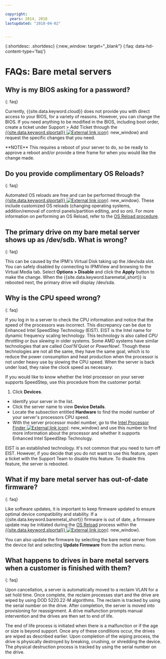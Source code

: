 ```yaml
---

copyright:
  years: 2014, 2018
lastupdated: "2018-04-02"


---
```


{:shortdesc: .shortdesc}
{:new_window: target="_blank"}
{:faq: data-hd-content-type='faq'}

# FAQs: Bare metal servers

## Why is my BIOS asking for a password?
{: faq}

Currently, {{site.data.keyword.cloud}} does not provide you with direct access to your BIOS, for a variety of reasons. However, you can change the BIOS. If you need anything to be modified in the BIOS, including boot order, create a ticket under Support > Add Ticket through the [{{site.data.keyword.slportal}} ![External link icon](../icons/launch-glyph.svg "External link icon")](https://control.softlayer.com/){: new_window} and request the specific changes that you need.

\*\*NOTE\*\* This requires a reboot of your server to do, so be ready to approve a reboot and/or provide a time frame for when you would like the change made.

## Do you provide complimentary OS Reloads?
{: faq}

Automated OS reloads are free and can be performed through the [{{site.data.keyword.slportal}} ![External link icon](../icons/launch-glyph.svg "External link icon")](https://control.softlayer.com/){: new_window}. These include customized OS reloads (changing operating systems, addition/removal of control panels/partition editing, and so on).  For more information on performing an OS Reload, refer to the [OS Reload procedure](/docs/vsi/vsi_perform_os_reload.html).


## The primary drive on my bare metal server shows up as /dev/sdb. What is wrong?
{: faq}

This can be caused by the IPMI's Virtual Disk taking up the /dev/sda slot. You can safely disabled by connecting to IPMIView and browsing to the Virtual Media tab. Select **Options > Disable** and click the **Apply** button to make the change. When the {{site.data.keyword.baremetal_short}} is rebooted next, the primary drive will display /dev/sda.


## Why is the CPU speed wrong?
{: faq}

If you log in to a server to check the CPU information and notice that the speed of the processors was incorrect. This discrepancy can be due to Enhanced Intel SpeedStep Technology (EIST). EIST is the Intel name for dynamic frequency scaling technology.  This technology is also called *CPU throttling* or *bus slewing* in older systems.  Some AMD systems have  similar technologies that are called *Cool'N'Quiet* or *PowerNow!*.  Though these technologies are not all the same, they have the same goal, which is to reduce the power consumption and heat production when the processor is not under heavy use by slowing the CPU speed.  When the server is back under load, they raise the clock speed as necessary.

If you would like to know whether the Intel processor on your server supports SpeedStep, use this procedure from the customer portal:
1. Click **Devices**.
* Identify your server in the list.
* Click the server name to view **Device Details**.
* Locate the subsection entitled **Hardware** to find the model number of your server's processors CPU speed.
* With the server processor model number, go to the [Intel Processor Finder ![External link icon](../icons/launch-glyph.svg "External link icon")](http://processorfinder.intel.com/){: new_window} and use this number to find more information about the processor and whether it supports Enhanced Intel SpeedStep Technology.

EIST is an established technology. It's not common that you need to turn off EIST. However, if you decide that you do not want to use this feature, open a ticket with the Support Team to disable this feature.  To disable this feature, the server is rebooted.


## What if my bare metal server has out-of-date firmware?
{: faq}

Like software updates, it is important to keep firmware updated to ensure optimal device compatibility and stability. If a {{site.data.keyword.baremetal_short}} firmware is out of date, a firmware update may be initiated during the [OS Reload](/docs/infrastructure/software/vsi_reload_os.html) process within the [{{site.data.keyword.slportal}} ![External link icon](../icons/launch-glyph.svg "External link icon")](https://control.softlayer.com/){: new_window}.

You can also update the firmware by selecting the bare metal server from the device list and selecting **Update Firmware** from the action menu.

## What happens to drives in bare metal servers when a customer is finished with them?
{: faq}

Upon cancellation, a server is automatically moved to a reclaim VLAN for a set hold time. Once complete, the reclaim processes start and the drive are wiped by using DOD 5220.22-M algorithms.  The reclaim is tracked by using the serial number on the drive. After completion, the server is moved into provisioning for reassignment. A drive malfunction prompts manual intervention and the drives are then set to end of life.

The end of life process is initiated when there is a malfunction or if the age or size is beyond support. Once any of these conditions occur, the drives are wiped as described earlier. Upon completion of the wiping process, the drive is physically destroyed by breaking, crushing, or shredding the device.  The physical destruction process is tracked by using the serial number on the drive.
